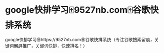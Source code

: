 # google快排学习🀄️9527nb.com🀄️谷歌快排系统

google快排学习㊗️https://9527nb.com㊗️谷歌快排系统（专注谷歌搜索留痕，关键词霸屏推广，关键词快排，快速排名！）